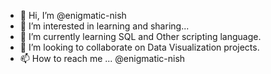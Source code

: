 - 👋 Hi, I’m @enigmatic-nish
- 👀 I’m interested in learning and sharing...
- 🌱 I’m currently learning SQL and Other scripting language.
- 💞️ I’m looking to collaborate on Data Visualization projects.
- 📫 How to reach me ... @enigmatic-nish

<!---
enigmatic-nish/enigmatic-nish is a ✨ special ✨ repository because its `README.md` (this file) appears on your GitHub profile.
You can click the Preview link to take a look at your changes.
--->
